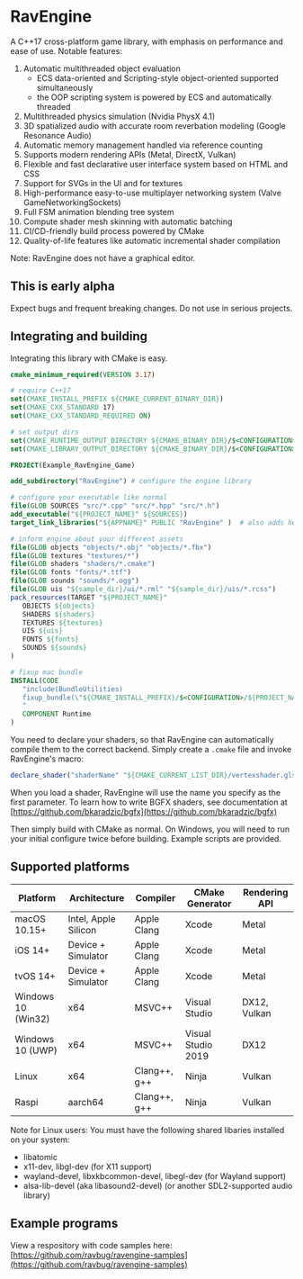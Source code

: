 # RavEngine
A C++17 cross-platform game library, with emphasis on performance and ease of use. Notable features:
1. Automatic multithreaded object evaluation 
   - ECS data-oriented and Scripting-style object-oriented supported simultaneously
   - the OOP scripting system is powered by ECS and automatically threaded
2. Multithreaded physics simulation (Nvidia PhysX 4.1)
3. 3D spatialized audio with accurate room reverbation modeling (Google Resonance Audio)
4. Automatic memory management handled via reference counting 
5. Supports modern rendering APIs (Metal, DirectX, Vulkan)
6. Flexible and fast declarative user interface system based on HTML and CSS
7. Support for SVGs in the UI and for textures
8. High-performance easy-to-use multiplayer networking system (Valve GameNetworkingSockets)
9. Full FSM animation blending tree system
10. Compute shader mesh skinning with automatic batching
11. CI/CD-friendly build process powered by CMake
12. Quality-of-life features like automatic incremental shader compilation

Note: RavEngine does not have a graphical editor.

## This is early alpha
Expect bugs and frequent breaking changes. Do not use in serious projects. 

## Integrating and building
Integrating this library with CMake is easy. 
```cmake
cmake_minimum_required(VERSION 3.17)

# require C++17
set(CMAKE_INSTALL_PREFIX ${CMAKE_CURRENT_BINARY_DIR})
set(CMAKE_CXX_STANDARD 17)
set(CMAKE_CXX_STANDARD_REQUIRED ON)

# set output dirs
set(CMAKE_RUNTIME_OUTPUT_DIRECTORY ${CMAKE_BINARY_DIR}/$<CONFIGURATION>)
set(CMAKE_LIBRARY_OUTPUT_DIRECTORY ${CMAKE_BINARY_DIR}/$<CONFIGURATION>)

PROJECT(Example_RavEngine_Game)

add_subdirectory("RavEngine") # configure the engine library

# configure your executable like normal
file(GLOB SOURCES "src/*.cpp" "src/*.hpp" "src/*.h")
add_executable("${PROJECT_NAME}" ${SOURCES})
target_link_libraries("${APPNAME}" PUBLIC "RavEngine" )  # also adds header includes

# inform engine about your different assets
file(GLOB objects "objects/*.obj" "objects/*.fbx")
file(GLOB textures "textures/*")
file(GLOB shaders "shaders/*.cmake")
file(GLOB fonts "fonts/*.ttf")
file(GLOB sounds "sounds/*.ogg")
file(GLOB uis "${sample_dir}/ui/*.rml" "${sample_dir}/uis/*.rcss")
pack_resources(TARGET "${PROJECT_NAME}" 
   OBJECTS ${objects}
   SHADERS ${shaders}
   TEXTURES ${textures}
   UIS ${uis}
   FONTS ${fonts}
   SOUNDS ${sounds}
)

# fixup mac bundle
INSTALL(CODE 
   "include(BundleUtilities)
   fixup_bundle(\"${CMAKE_INSTALL_PREFIX}/$<CONFIGURATION>/${PROJECT_NAME}.app\" \"\" \"\")
   " 
   COMPONENT Runtime
)
```
You need to declare your shaders, so that RavEngine can automatically compile them to the correct backend. Simply create a `.cmake` file and invoke RavEngine's macro:
```cmake
declare_shader("shaderName" "${CMAKE_CURRENT_LIST_DIR}/vertexshader.glsl" "${CMAKE_CURRENT_LIST_DIR}/fragmentshader.glsl" "${CMAKE_CURRENT_LIST_DIR}/varying.def.hlsl")
```
When you load a shader, RavEngine will use the name you specify as the first parameter. To learn how to write BGFX shaders, see documentation at [https://github.com/bkaradzic/bgfx](https://github.com/bkaradzic/bgfx)

Then simply build with CMake as normal. On Windows, you will need to run your initial configure twice before building. Example scripts are provided. 

## Supported platforms
| Platform | Architecture | Compiler | CMake Generator | Rendering API |
| --- | --- | --- | --- | --- |
| macOS 10.15+ | Intel, Apple Silicon | Apple Clang | Xcode | Metal |
| iOS 14+ | Device + Simulator | Apple Clang | Xcode | Metal |
| tvOS 14+ | Device + Simulator | Apple Clang | Xcode | Metal |
| Windows 10 (Win32) | x64 | MSVC++ | Visual Studio | DX12, Vulkan |
| Windows 10 (UWP) | x64 | MSVC++ | Visual Studio 2019 | DX12 |
| Linux | x64 | Clang++, g++ | Ninja | Vulkan |
| Raspi | aarch64 | Clang++, g++ | Ninja | Vulkan |

Note for Linux users: You must have the following shared libaries installed on your system:
- libatomic
- x11-dev, libgl-dev (for X11 support)
- wayland-devel, libxkbcommon-devel, libegl-dev (for Wayland support) 
- alsa-lib-devel (aka libasound2-devel) (or another SDL2-supported audio library)

## Example programs
View a respository with code samples here: [https://github.com/ravbug/ravengine-samples](https://github.com/ravbug/ravengine-samples)
